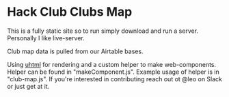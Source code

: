 # Hack Club Clubs Map

This is a fully static site so to run simply download and run a server. Personally I like live-server.

Club map data is pulled from our Airtable bases.

Using [uhtml](https://github.com/WebReflection/uhtml) for rendering and a custom helper to make web-components. Helper can be found in "makeComponent.js". Example usage of helper is in "club-map.js". If you're interested in contributing reach out ot @leo on Slack or just get at it.